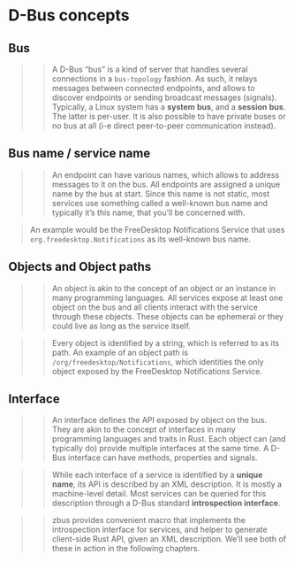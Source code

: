 # **D-Bus concepts**

## Bus

>> A D-Bus “bus” is a kind of server that handles several connections in a `bus-topology` fashion. As such, it relays messages between connected endpoints, and allows to discover endpoints or sending broadcast messages (signals).<br>
>>Typically, a Linux system has a **system** **bus**, and a **session** **bus**. The latter is per-user. It is also possible to have private buses or no bus at all (i-e direct peer-to-peer communication instead).

## Bus name / service name

>>An endpoint can have various names, which allows to address messages to it on the bus. All endpoints are assigned a unique name by the bus at start. Since this name is not static, most services use something called a well-known bus name and typically it’s this name, that you’ll be concerned with.

>An example would be the FreeDesktop Notifications Service that uses `org.freedesktop.Notifications` as its well-known bus name.

## Objects and Object paths

>> An object is akin to the concept of an object or an instance in many programming languages. All services expose at least one object on the bus and all clients interact with the service through these objects. These objects can be ephemeral or they could live as long as the service itself.

>> Every object is identified by a string, which is referred to as its path. An example of an object path is `/org/freedesktop/Notifications`, which identities the only object exposed by the FreeDesktop Notifications Service.

## Interface

>> An interface defines the API exposed by object on the bus. They are akin to the concept of interfaces in many programming languages and traits in Rust. Each object can (and typically do) provide multiple interfaces at the same time. A D-Bus interface can have methods, properties and signals.

>> While each interface of a service is identified by a **unique name**, its API is described by an XML description. It is mostly a machine-level detail. Most services can be queried for this description through a D-Bus standard **introspection interface**.

>> zbus provides convenient macro that implements the introspection interface for services, and helper to generate client-side Rust API, given an XML description. We’ll see both of these in action in the following chapters.